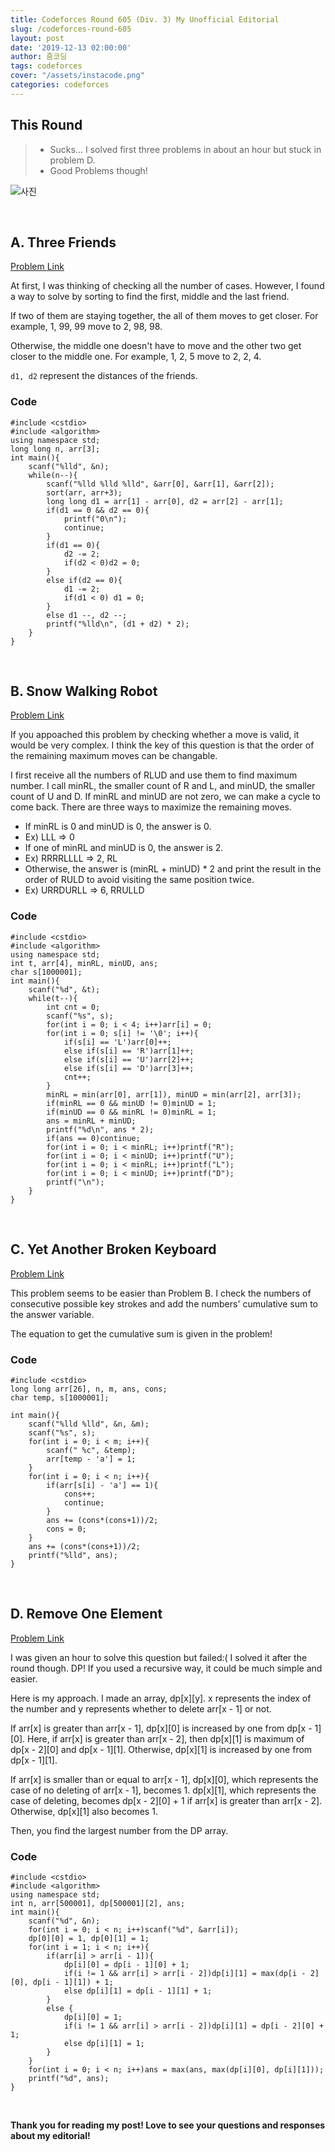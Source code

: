 ```yaml
---
title: Codeforces Round 605 (Div. 3) My Unofficial Editorial
slug: /codeforces-round-605
layout: post
date: '2019-12-13 02:00:00'
author: 줌코딩
tags: codeforces
cover: "/assets/instacode.png"
categories: codeforces
---
```


## This Round

>* Sucks... I solved first three problems in about an hour but stuck in problem D.
>* Good Problems though!

![사진](/assets/codeforces-605.png)

<br>

## A. Three Friends

[Problem Link](https://codeforces.com/contest/1272/problem/A)

At first, I was thinking of checking all the number of cases. However, I found a way to solve by sorting to find the first, middle and the last friend.

If two of them are staying together, the all of them moves to get closer. For example, 1, 99, 99 move to 2, 98, 98.

Otherwise, the middle one doesn't have to move and the other two get closer to the middle one. For example, 1, 2, 5 move to 2, 2, 4.

`d1, d2` represent the distances of the friends.

### Code

    #include <cstdio>
    #include <algorithm>
    using namespace std;
    long long n, arr[3];
    int main(){
        scanf("%lld", &n);
        while(n--){
            scanf("%lld %lld %lld", &arr[0], &arr[1], &arr[2]);
            sort(arr, arr+3);
            long long d1 = arr[1] - arr[0], d2 = arr[2] - arr[1];
            if(d1 == 0 && d2 == 0){
                printf("0\n");
                continue;
            }
            if(d1 == 0){
                d2 -= 2;
                if(d2 < 0)d2 = 0;
            }
            else if(d2 == 0){
                d1 -= 2;
                if(d1 < 0) d1 = 0;
            }
            else d1 --, d2 --;
            printf("%lld\n", (d1 + d2) * 2);
        }
    }

<br>

## B. Snow Walking Robot

[Problem Link](https://codeforces.com/contest/1272/problem/B)

If you appoached this problem by checking whether a move is valid, it would be very complex. I think the key of this question is that the order of the remaining maximum moves can be changable.

I first receive all the numbers of RLUD and use them to find maximum number. I call minRL, the smaller count of R and L, and minUD, the smaller count of U and D. If minRL and minUD are not zero, we can make a cycle to come back.
There are three ways to maximize the remaining moves.

* If minRL is 0 and minUD is 0, the answer is 0.
* Ex) LLL => 0
* If one of minRL and minUD is 0, the answer is 2.
* Ex) RRRRLLLL => 2, RL
* Otherwise, the answer is (minRL + minUD) * 2 and print the result in the order of RULD to avoid visiting the same position twice.
* Ex) URRDURLL => 6, RRULLD

### Code

    #include <cstdio>
    #include <algorithm>
    using namespace std;
    int t, arr[4], minRL, minUD, ans;
    char s[1000001];
    int main(){
        scanf("%d", &t);
        while(t--){
            int cnt = 0;
            scanf("%s", s);
            for(int i = 0; i < 4; i++)arr[i] = 0;
            for(int i = 0; s[i] != '\0'; i++){
                if(s[i] == 'L')arr[0]++;
                else if(s[i] == 'R')arr[1]++;
                else if(s[i] == 'U')arr[2]++;
                else if(s[i] == 'D')arr[3]++;
                cnt++;
            }
            minRL = min(arr[0], arr[1]), minUD = min(arr[2], arr[3]);
            if(minRL == 0 && minUD != 0)minUD = 1;
            if(minUD == 0 && minRL != 0)minRL = 1;
            ans = minRL + minUD;
            printf("%d\n", ans * 2);
            if(ans == 0)continue;
            for(int i = 0; i < minRL; i++)printf("R");
            for(int i = 0; i < minUD; i++)printf("U");
            for(int i = 0; i < minRL; i++)printf("L");
            for(int i = 0; i < minUD; i++)printf("D");
            printf("\n");
        }
    }

<br>

## C. Yet Another Broken Keyboard

[Problem Link](https://codeforces.com/contest/1272/problem/C)

This problem seems to be easier than Problem B. I check the numbers of consecutive possible key strokes and add the numbers' cumulative sum to the answer variable.

The equation to get the cumulative sum is given in the problem!

### Code

    #include <cstdio>
    long long arr[26], n, m, ans, cons;
    char temp, s[1000001];

    int main(){
        scanf("%lld %lld", &n, &m);
        scanf("%s", s);
        for(int i = 0; i < m; i++){
            scanf(" %c", &temp);
            arr[temp - 'a'] = 1;
        }
        for(int i = 0; i < n; i++){
            if(arr[s[i] - 'a'] == 1){
                cons++;
                continue;
            }
            ans += (cons*(cons+1))/2;
            cons = 0;
        }
        ans += (cons*(cons+1))/2;
        printf("%lld", ans);
    }

<br>

## D. Remove One Element

[Problem Link](https://codeforces.com/contest/1272/problem/D)

I was given an hour to solve this question but failed:( I solved it after the round though. DP! If you used a recursive way, it could be much simple and easier.

Here is my approach. I made an array, dp[x][y]. x represents the index of the number and y represents whether to delete arr[x - 1] or not.

If arr[x] is greater than arr[x - 1], dp[x][0] is increased by one from dp[x - 1][0]. Here, if arr[x] is greater than arr[x - 2], then dp[x][1] is maximum of dp[x - 2][0] and dp[x - 1][1]. Otherwise, dp[x][1] is increased by one from dp[x - 1][1].

If arr[x] is smaller than or equal to arr[x - 1], dp[x][0], which represents the case of no deleting of arr[x - 1], becomes 1. dp[x][1], which represents the case of deleting, becomes dp[x - 2][0] + 1 if arr[x] is greater than arr[x - 2]. Otherwise, dp[x][1] also becomes 1.

Then, you find the largest number from the DP array.

### Code

    #include <cstdio>
    #include <algorithm>
    using namespace std;
    int n, arr[500001], dp[500001][2], ans;
    int main(){
        scanf("%d", &n);
        for(int i = 0; i < n; i++)scanf("%d", &arr[i]);
        dp[0][0] = 1, dp[0][1] = 1;
        for(int i = 1; i < n; i++){
            if(arr[i] > arr[i - 1]){
                dp[i][0] = dp[i - 1][0] + 1; 
                if(i != 1 && arr[i] > arr[i - 2])dp[i][1] = max(dp[i - 2][0], dp[i - 1][1]) + 1;
                else dp[i][1] = dp[i - 1][1] + 1;
            }
            else {
                dp[i][0] = 1;
                if(i != 1 && arr[i] > arr[i - 2])dp[i][1] = dp[i - 2][0] + 1;
                else dp[i][1] = 1;
            }
        }
        for(int i = 0; i < n; i++)ans = max(ans, max(dp[i][0], dp[i][1]));
        printf("%d", ans);
    }

<br>

**Thank you for reading my post! Love to see your questions and responses about my editorial!**
